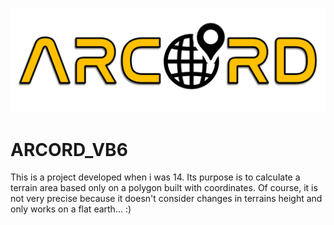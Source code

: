 ![alt text](https://github.com/ReginaThePumpkin/ARCORD_VB6/blob/master/ARCORD/ICONOS/ARCORD%20ICON1.png)
# ARCORD_VB6
This is a project developed when i was 14. Its purpose is to calculate a terrain area based only on a polygon built with coordinates. Of course, it is not very precise because it doesn't consider changes in terrains height and only works on a flat earth... :)
